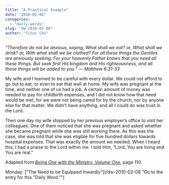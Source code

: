 ```yaml
---
title: "A Practical Example"
date: "2010-02-06"
categories: 
  - "daily-words"
slug: "dw-2010-02-06"
author: "Titus Chu"
---
```


_“Therefore do not be anxious, saying, What shall we eat? or, What shall we drink? or, With what shall we be clothed? For all these things the Gentiles are anxiously seeking. For your heavenly Father knows that you need all these things. But seek first His kingdom and His righteousness, and all these things will be added to you.” — Matthew 6:31-33_

My wife and I learned to be careful with every dollar. We could not afford to go out to eat, or even to eat that well at home. My wife was pregnant at the time, and neither one of us had a job. A certain amount of money was needed to pay for childbirth expenses, and I did not know how that need would be met, for we were not being cared for by the church, nor by anyone else for that matter. We didn’t have anything, and all I could do was trust in the Lord.

Then one day my wife stopped by her previous employer’s office to visit her colleagues. One of them noticed that she was pregnant and asked whether she became pregnant while she was still working there. As this was the case, she was told that she was eligible for five hundred dollars towards hospital expenses. That was exactly the amount we needed. When I heard this, I had a praise to the Lord within me. I told Him, “Lord, You are living and You are real.”

Adapted from _[Being One with the Ministry, Volume One](/book-one-with-the-ministry-vol-1 "Go to the listing for this book.")_, page 110.

Monday: ["The Need to be Equipped Inwardly"](/dw-2010-02-08 "Go to the entry for this "Daily Word."")
